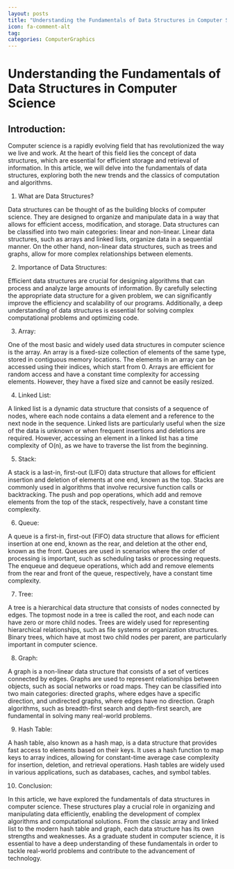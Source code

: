 ```yaml
---
layout: posts
title: "Understanding the Fundamentals of Data Structures in Computer Science"
icon: fa-comment-alt
tag:      
categories: ComputerGraphics
---
```



# Understanding the Fundamentals of Data Structures in Computer Science

## Introduction:

Computer science is a rapidly evolving field that has revolutionized the way we live and work. At the heart of this field lies the concept of data structures, which are essential for efficient storage and retrieval of information. In this article, we will delve into the fundamentals of data structures, exploring both the new trends and the classics of computation and algorithms.

1. What are Data Structures?

Data structures can be thought of as the building blocks of computer science. They are designed to organize and manipulate data in a way that allows for efficient access, modification, and storage. Data structures can be classified into two main categories: linear and non-linear. Linear data structures, such as arrays and linked lists, organize data in a sequential manner. On the other hand, non-linear data structures, such as trees and graphs, allow for more complex relationships between elements.

2. Importance of Data Structures:

Efficient data structures are crucial for designing algorithms that can process and analyze large amounts of information. By carefully selecting the appropriate data structure for a given problem, we can significantly improve the efficiency and scalability of our programs. Additionally, a deep understanding of data structures is essential for solving complex computational problems and optimizing code.

3. Array:

One of the most basic and widely used data structures in computer science is the array. An array is a fixed-size collection of elements of the same type, stored in contiguous memory locations. The elements in an array can be accessed using their indices, which start from 0. Arrays are efficient for random access and have a constant time complexity for accessing elements. However, they have a fixed size and cannot be easily resized.

4. Linked List:

A linked list is a dynamic data structure that consists of a sequence of nodes, where each node contains a data element and a reference to the next node in the sequence. Linked lists are particularly useful when the size of the data is unknown or when frequent insertions and deletions are required. However, accessing an element in a linked list has a time complexity of O(n), as we have to traverse the list from the beginning.

5. Stack:

A stack is a last-in, first-out (LIFO) data structure that allows for efficient insertion and deletion of elements at one end, known as the top. Stacks are commonly used in algorithms that involve recursive function calls or backtracking. The push and pop operations, which add and remove elements from the top of the stack, respectively, have a constant time complexity.

6. Queue:

A queue is a first-in, first-out (FIFO) data structure that allows for efficient insertion at one end, known as the rear, and deletion at the other end, known as the front. Queues are used in scenarios where the order of processing is important, such as scheduling tasks or processing requests. The enqueue and dequeue operations, which add and remove elements from the rear and front of the queue, respectively, have a constant time complexity.

7. Tree:

A tree is a hierarchical data structure that consists of nodes connected by edges. The topmost node in a tree is called the root, and each node can have zero or more child nodes. Trees are widely used for representing hierarchical relationships, such as file systems or organization structures. Binary trees, which have at most two child nodes per parent, are particularly important in computer science.

8. Graph:

A graph is a non-linear data structure that consists of a set of vertices connected by edges. Graphs are used to represent relationships between objects, such as social networks or road maps. They can be classified into two main categories: directed graphs, where edges have a specific direction, and undirected graphs, where edges have no direction. Graph algorithms, such as breadth-first search and depth-first search, are fundamental in solving many real-world problems.

9. Hash Table:

A hash table, also known as a hash map, is a data structure that provides fast access to elements based on their keys. It uses a hash function to map keys to array indices, allowing for constant-time average case complexity for insertion, deletion, and retrieval operations. Hash tables are widely used in various applications, such as databases, caches, and symbol tables.

10. Conclusion:

In this article, we have explored the fundamentals of data structures in computer science. These structures play a crucial role in organizing and manipulating data efficiently, enabling the development of complex algorithms and computational solutions. From the classic array and linked list to the modern hash table and graph, each data structure has its own strengths and weaknesses. As a graduate student in computer science, it is essential to have a deep understanding of these fundamentals in order to tackle real-world problems and contribute to the advancement of technology.